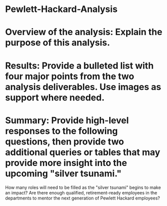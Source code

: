 # Pewlett-Hackard-Analysis
# Overview of the analysis: Explain the purpose of this analysis.
# Results: Provide a bulleted list with four major points from the two analysis deliverables. Use images as support where needed.
# Summary: Provide high-level responses to the following questions, then provide two additional queries or tables that may provide more insight into the upcoming "silver tsunami."
How many roles will need to be filled as the "silver tsunami" begins to make an impact?
Are there enough qualified, retirement-ready employees in the departments to mentor the next generation of Pewlett Hackard employees?
